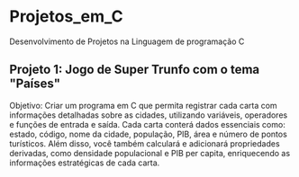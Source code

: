 # Projetos_em_C
Desenvolvimento de Projetos na Linguagem de programação C

## Projeto 1: Jogo de Super Trunfo com o tema "Países" 
Objetivo: Criar um programa em C que permita registrar cada carta com informações detalhadas sobre as cidades, utilizando variáveis, operadores e funções de entrada e saída. Cada carta conterá dados essenciais como: estado, código, nome da cidade, população, PIB, área e número de pontos turísticos. Além disso, você também calculará e adicionará propriedades derivadas, como densidade populacional e PIB per capita, enriquecendo as informações estratégicas de cada carta.
